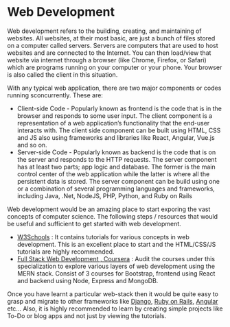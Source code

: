 # Web Development

Web development refers to the building, creating, and maintaining of websites. All websites, at their most basic, are just a bunch of files stored on a computer called servers. Servers are computers that are used to host websites and are connected to the Internet. You can then load/view that website via internet through a browser (like Chrome, Firefox, or Safari) which are programs running on your computer or your phone. Your browser is also called the client in this situation. 

With any typical web application, there are two major components or codes running sconcurrently. These are:

- Client-side Code - Popularly known as frontend is the code that is in the browser and responds to some user input. The client component is a representation of a web application’s functionality that the end-user interacts with. The client side component can be built using HTML, CSS and JS also using frameworks and libraries like React, Angular, Vue.js and so on. 
- Server-side Code - Popularly known as backend is the code that is on the server and responds to the HTTP requests. The server component has at least two parts; app logic and database. The former is the main control center of the web application while the latter is where all the persistent data is stored. The server component can be build using one or a combination of several programming languages and frameworks, including Java, .Net, NodeJS, PHP, Python, and Ruby on Rails

Web development would be an amazing place to start exporing the vast concepts of computer science. The following steps / resources that would be useful and sufficient to get started with web development.

- [W3Schools](https://www.w3schools.com/) : It contains tutorials for various concepts in web development. This is an excellent place to start and the HTML/CSS/JS tutorials are highly recommended.
- [Full Stack Web Development , Coursera](https://www.coursera.org/specializations/full-stack-react) : Audit the courses under this specialization to explore various layers of web development using the MERN stack. Consist of 3 courses for Bootstrap, frontend using React and backend using Node, Express and MongoDB.  

Once you have learnt a particular web-stack then it would be quite easy to grasp and migrate to other frameworks like [Django](https://www.djangoproject.com/), [Ruby on Rails](https://rubyonrails.org/), [Angular](https://angular.io/) etc... Also, it is highly recommended to learn by creating simple projects like To-Do or blog apps and not just by viewing the tutorials. 

